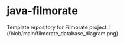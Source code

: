 # java-filmorate
Template repository for Filmorate project.
! (/blob/main/filmorate_database_diagram.png)
